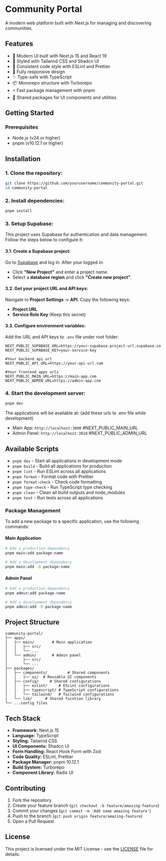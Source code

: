# Community Portal

A modern web platform built with Next.js for managing and discovering communities.

## Features

- 🚀 Modern UI built with Next.js 15 and React 19
- 💅 Styled with Tailwind CSS and Shadcn UI
- 🎨 Consistent code style with ESLint and Prettier
- 📱 Fully responsive design
- ✨ Type-safe with TypeScript
- 📦 Monorepo structure with Turborepo
- ⚡️ Fast package management with pnpm
- 🔄 Shared packages for UI components and utilities

## Getting Started

### Prerequisites

- Node.js (v24 or higher)
- pnpm (v10.12.1 or higher)

## Installation

### 1. Clone the repository:

```bash
git clone https://github.com/yourusername/community-portal.git
cd community-portal
```

### 2. Install dependencies:

```bash
pnpm install
```

### 3. Setup Supabase:

This project uses Supabase for authentication and data management. Follow the steps below to configure it:

#### 3.1. Create a Supabase project:

Go to [Supabase](https://supabase.com/) and log in. After your logged in:

- Click **"New Project"** and enter a project name.
- Select a **database region** and click **"Create new project"**.

#### 3.2. Get your project URL and API keys:

Navigate to **Project Settings** → **API**. Copy the following keys:

- **Project URL**
- **Service Role Key** (Keep this secret)

#### 3.3. Configure environment variables:

Add the URL and API keys to `.env` file under root folder:

```plaintext
NEXT_PUBLIC_SUPABASE_URL=https://your-supabase-project-url.supabase.co
NEXT_PUBLIC_SUPABASE_KEY=your-service-key

#Your backend api url
NEXT_PUBLIC_API_URL=https://your-api-url.com

#Your frontend apps urls
NEXT_PUBLIC_MAIN_URL=https://main-app.com
NEXT_PUBLIC_ADMIN_URL=https://admin-app.com
```

### 4. Start the development server:

```bash
pnpm dev
```

The applications will be available at: (add these urls to .env file while development)

- Main App: `http://localhost:3000` #NEXT_PUBLIC_MAIN_URL
- Admin Panel: `http://localhost:3010` #NEXT_PUBLIC_ADMIN_URL

## Available Scripts

- `pnpm dev` - Start all applications in development mode
- `pnpm build` - Build all applications for production
- `pnpm lint` - Run ESLint across all applications
- `pnpm format` - Format code with Prettier
- `pnpm format:check` - Check code formatting
- `pnpm type-check` - Run TypeScript type checking
- `pnpm clean` - Clean all build outputs and node_modules
- `pnpm test` - Run tests across all applications

### Package Management

To add a new package to a specific application, use the following commands:

#### Main Application

```bash
# Add a production dependency
pnpm main:add package-name

# Add a development dependency
pnpm main:add -D package-name
```

#### Admin Panel

```bash
# Add a production dependency
pnpm admin:add package-name

# Add a development dependency
pnpm admin:add -D package-name
```

## Project Structure

```
community-portal/
├── apps/
│   ├── main/        # Main application
│   │   ├── src/
│   │   └── ...
│   └── admin/       # Admin panel
│       ├── src/
│       └── ...
├── packages/
│   ├── components/         # Shared components
│   │   ├── ui/  # Reusable UI components
│   ├── config/     # Shared configurations
│   │   ├── eslint/     # ESLint configurations
│   │   ├── typescript/ # TypeScript configurations
│   │   └── tailwind/   # Tailwind configurations
│   └── lib/      # Shared fucntion library
└── ...config files
```

## Tech Stack

- **Framework:** Next.js 15
- **Language:** TypeScript
- **Styling:** Tailwind CSS
- **UI Components:** Shadcn UI
- **Form Handling:** React Hook Form with Zod
- **Code Quality:** ESLint, Prettier
- **Package Manager:** pnpm 10.12.1
- **Build System:** Turborepo
- **Component Library:** Radix UI

## Contributing

1. Fork the repository
2. Create your feature branch (`git checkout -b feature/amazing-feature`)
3. Commit your changes (`git commit -m 'Add some amazing feature'`)
4. Push to the branch (`git push origin feature/amazing-feature`)
5. Open a Pull Request

## License

This project is licensed under the MIT License - see the [LICENSE](LICENSE) file for details.
